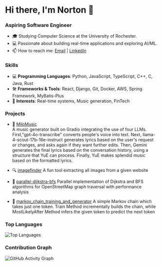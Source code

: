 # Hi there, I'm Norton 👋
### Aspiring Software Engineer
- 🎓 Studying Computer Science at the University of Rochester.
- 💻 Passionate about building real-time applications and exploring AI/ML.
- 📫 How to reach me: [Email](mailto:futuresdehi@gmail.com) | [LinkedIn](https://www.linkedin.com/in/norton-gu-322737278/)

### Skills
- 💻 **Programming Languages**: Python, JavaScript, TypeScript, C++, C, Java, Rust
- 🛠️ **Frameworks & Tools**: React, Django, Git, Docker, AWS, Spring Framework, MyBatis-Plus
- 🎯 **Interests**: Real-time systems, Music generation, FinTech

### Projects
- 🎵 [MiloMusic](https://github.com/futurespyhi/MiloMusic)  
  A music generator built on Gradio integrating the use of four LLMs. First,"gpt-4o-transcribe" converts people's voice into text. Next, llama-4-scout-17b-16e-instruct generates lyrics based on the user's request or changes, and asks again if they want further edits. Then, Gemini generates the final lyrics based on the conversation history, using a structure that YuE can process. Finally, YuE makes splendid music based on the formatted lyrics.
  
- 🔍 [imagefinder](https://github.com/futurespyhi/imagefinder)
  A fun tool extracting all images from a given website

- 🔄 [parallel-dijkstra-bfs](https://github.com/futurespyhi/parallel-dijkstra-bfs)
  Parallel implementation of Dijkstra and BFS algorithms for OpenStreetMap graph traversal with performance analysis

- 🔮 [markov_chain_training_and_generator](https://github.com/futurespyhi/markov_chain_training_and_generator)
  A simple Markov chain which takes just one token. Train Method incrementally builds the chain, while MostLikelyAfter Method infers the given token to predict the next token



### Top Languages
![Top Languages](https://github-readme-stats.vercel.app/api/top-langs/?username=futurespyhi&layout=compact&theme=radical)

### Contribution Graph
![GitHub Activity Graph](https://activity-graph.herokuapp.com/graph?username=futurespyhi&theme=github)


